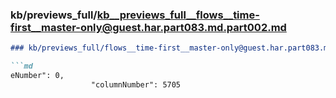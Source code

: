 ### kb/previews_full/kb__previews_full__flows__time-first__master-only@guest.har.part083.md.part002.md

```md
### kb/previews_full/flows__time-first__master-only@guest.har.part083.md (part 002)

```md
eNumber": 0,
                  "columnNumber": 5705
           
```

```

```
